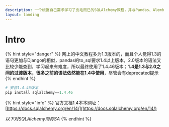 ```yaml
---
description: 一个根据自己需求学习了皮毛而已的SQLAlchemy教程，并与Pandas、Alembic结合
layout: landing
---
```


# Intro

{% hint style="danger" %}
网上的中文教程多为1.3版本的，而且个人觉得1.3的语句更加与Django的相似，pandas的to\_sql要求1.4以上版本，2.0版本的语法又比较少能查到，学习起来有难度，所以最终使用了1.4.46版本；**1.4是1.3与2.0之间的过渡版本，很多之前的语法依然能在1.4中使用**，尽管会有deprecated提示
{% endhint %}

```python
# 安装1.4.46版本
pip install sqlalchemy==1.4.46
```

{% hint style="info" %}
官方文档1.4本本网址：[https://docs.sqlalchemy.org/en/14/](https://docs.sqlalchemy.org/en/14/)

_以下对SQLAlchemy简称SA_
{% endhint %}



```python
```

